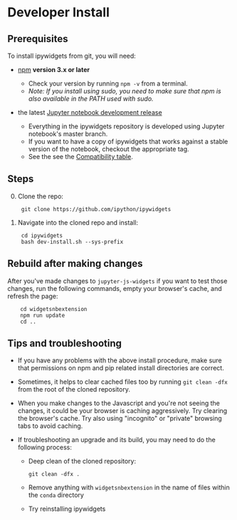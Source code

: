 Developer Install
=================

Prerequisites
-------------

To install ipywidgets from git, you will need:

- [npm](https://www.npmjs.com/) **version 3.x or later**
  + Check your version by running `npm -v` from a terminal.
  + *Note: If you install using sudo, you need to make sure that npm is also
    available in the PATH used with sudo.*


- the latest [Jupyter notebook development release](https://github.com/jupyter/notebook)
  + Everything in the ipywidgets repository is developed using Jupyter 
    notebook's master branch. 
  + If you want to have a copy of ipywidgets that works against a stable
    version of the notebook, checkout the appropriate tag.
  + See the see the
    [Compatibility table](https://github.com/ipython/ipywidgets#compatibility).

Steps
-----

0. Clone the repo:

        git clone https://github.com/ipython/ipywidgets

1. Navigate into the cloned repo and install:

        cd ipywidgets
        bash dev-install.sh --sys-prefix

Rebuild after making changes
----------------------------

After you've made changes to `jupyter-js-widgets` if you want to test those
changes, run the following commands, empty your browser's cache, and refresh
the page:

        cd widgetsnbextension
        npm run update
        cd ..

Tips and troubleshooting
------------------------

- If you have any problems with the above install procedure, make sure that
permissions on npm and pip related install directories are correct.

- Sometimes, it helps to clear cached files too by running `git clean -dfx`
  from the root of the cloned repository.

- When you make changes to the Javascript and you're not seeing the changes,
 it could be your browser is caching aggressively. Try clearing the browser's
 cache. Try also using "incognito" or "private" browsing tabs to avoid
 caching.

- If troubleshooting an upgrade and its build, you may need to do the
  following process:
  
    - Deep clean of the cloned repository:
    
      ```
      git clean -dfx .
      ```

    - Remove anything with `widgetsnbextension` in the name of files within
        the `conda` directory

    - Try reinstalling ipywidgets